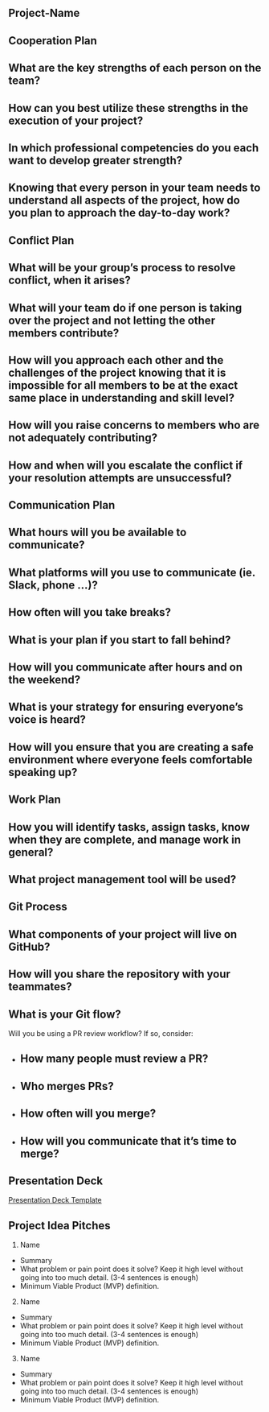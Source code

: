 ## Project-Name ##

## Cooperation Plan
What are the key strengths of each person on the team?
  - 
How can you best utilize these strengths in the execution of your project?
  - 
In which professional competencies do you each want to develop greater strength?
  -
Knowing that every person in your team needs to understand all aspects of the project, how do you plan to approach the day-to-day work?
  - 
  
## Conflict Plan
What will be your group’s process to resolve conflict, when it arises?
  - 
What will your team do if one person is taking over the project and not letting the other members contribute?
  - 
How will you approach each other and the challenges of the project knowing that it is impossible for all members to be at the exact same place in understanding and skill level?
  - 
How will you raise concerns to members who are not adequately contributing?
  - 
How and when will you escalate the conflict if your resolution attempts are unsuccessful?
  - 
  
## Communication Plan
What hours will you be available to communicate?
  - 
What platforms will you use to communicate (ie. Slack, phone …)?
  - 
How often will you take breaks?
  - 
What is your plan if you start to fall behind?
  - 
How will you communicate after hours and on the weekend?
  - 
What is your strategy for ensuring everyone’s voice is heard?
  - 
How will you ensure that you are creating a safe environment where everyone feels comfortable speaking up?
  - 
  
## Work Plan
How you will identify tasks, assign tasks, know when they are complete, and manage work in general?
  - 
What project management tool will be used?
  - 
  
## Git Process 
What components of your project will live on GitHub?
  - 
How will you share the repository with your teammates?
  - 
What is your Git flow?
  - 
Will you be using a PR review workflow? If so, consider:
  - How many people must review a PR?
    - 
  - Who merges PRs?
    - 
  - How often will you merge?
    - 
  - How will you communicate that it’s time to merge?
    - 
  
## Presentation Deck
[Presentation Deck Template](https://docs.google.com/presentation/d/1NeXKKEpjK2DDme8EwlZBsJndUqIgGYzWrY6FAYtNTf0/edit#slide=id.g2accd1c413_3_31)
  
## Project Idea Pitches
1. Name
  - Summary
  - What problem or pain point does it solve? Keep it high level without going into too much detail. (3-4 sentences is enough)
  - Minimum Viable Product (MVP) definition.
  
2. Name
  - Summary
  - What problem or pain point does it solve? Keep it high level without going into too much detail. (3-4 sentences is enough)
  - Minimum Viable Product (MVP) definition.
  
3. Name
  - Summary
  - What problem or pain point does it solve? Keep it high level without going into too much detail. (3-4 sentences is enough)
  - Minimum Viable Product (MVP) definition.
